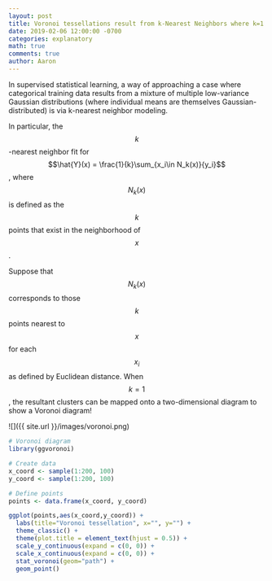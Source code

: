 ```yaml
---
layout: post
title: Voronoi tessellations result from k-Nearest Neighbors where k=1
date: 2019-02-06 12:00:00 -0700
categories: explanatory
math: true
comments: true
author: Aaron
---
```



In supervised statistical learning, a way of approaching a case where categorical training data results from a mixture of multiple low-variance Gaussian distributions (where individual means are themselves Gaussian-distributed) is via k-nearest neighbor modeling.  

In particular, the $$k$$-nearest neighbor fit for $$\hat{Y}(x) = \frac{1}{k}\sum_{x_i\in N_k(x)}{y_i}$$, where $$N_k(x)$$ is defined as the $$k$$ points that exist in the neighborhood of $$x$$.  

Suppose that $$N_k(x)$$ corresponds to those $$k$$ points nearest to $$x$$ for each $$x_i$$ as defined by Euclidean distance. When $$k=1$$, the resultant clusters can be mapped onto a two-dimensional diagram to show a Voronoi diagram!  

![]({{ site.url }}/images/voronoi.png)  

~~~ R
# Voronoi diagram
library(ggvoronoi)

# Create data
x_coord <- sample(1:200, 100)
y_coord <- sample(1:200, 100)

# Define points
points <- data.frame(x_coord, y_coord)

ggplot(points,aes(x_coord,y_coord)) +
  labs(title="Voronoi tessellation", x="", y="") + 
  theme_classic() +
  theme(plot.title = element_text(hjust = 0.5)) +
  scale_y_continuous(expand = c(0, 0)) +
  scale_x_continuous(expand = c(0, 0)) +
  stat_voronoi(geom="path") +
  geom_point()
~~~